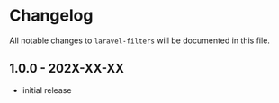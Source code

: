 # Changelog

All notable changes to `laravel-filters` will be documented in this file.

## 1.0.0 - 202X-XX-XX

- initial release
